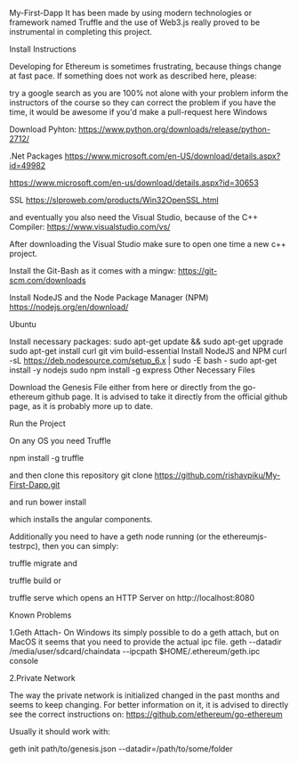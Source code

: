 My-First-Dapp
It has been made by using modern technologies or framework named Truffle and 
the use of Web3.js  really proved to be instrumental in completing this project.

Install Instructions

Developing for Ethereum is sometimes frustrating, because things change at fast pace. If something does not work as described here, please:

try a google search as you are 100% not alone with your problem
inform the instructors of the course so they can correct the problem
if you have the time, it would be awesome if you'd make a pull-request here
Windows

Download Pyhton: https://www.python.org/downloads/release/python-2712/

.Net Packages https://www.microsoft.com/en-US/download/details.aspx?id=49982

https://www.microsoft.com/en-us/download/details.aspx?id=30653

SSL https://slproweb.com/products/Win32OpenSSL.html

and eventually you also need the Visual Studio, because of the C++ Compiler: https://www.visualstudio.com/vs/

After downloading the Visual Studio make sure to open one time a new c++ project.

Install the Git-Bash as it comes with a mingw: https://git-scm.com/downloads

Install NodeJS and the Node Package Manager (NPM) https://nodejs.org/en/download/

Ubuntu

Install necessary packages:
sudo apt-get update && sudo apt-get upgrade
sudo apt-get install curl git vim build-essential
Install NodeJS and NPM
 curl -sL https://deb.nodesource.com/setup_6.x | sudo -E bash -
 sudo apt-get install -y nodejs
 sudo npm install -g express
Other Necessary Files

Download the Genesis File either from here or directly from the go-ethereum github page. It is advised to take it directly from the official github page, as it is probably more up to date.

Run the Project

On any OS you need Truffle

npm install -g truffle

and then clone this repository
git clone https://github.com/rishavpiku/My-First-Dapp.git

and run
bower install

which installs the angular components.

Additionally you need to have a geth node running (or the ethereumjs-testrpc), then you can simply:

truffle migrate
and

truffle build
or

truffle serve
which opens an HTTP Server on http://localhost:8080


Known Problems 

1.Geth Attach- On Windows its simply possible to do a geth attach, but on MacOS it seems that you need to provide the actual ipc file. geth --datadir /media/user/sdcard/chaindata --ipcpath $HOME/.ethereum/geth.ipc console

2.Private Network

The way the private network is initialized changed in the past months and seems to keep changing. For better information on it, it is advised to directly see the correct instructions on: https://github.com/ethereum/go-ethereum

Usually it should work with:

geth init path/to/genesis.json --datadir=/path/to/some/folder

